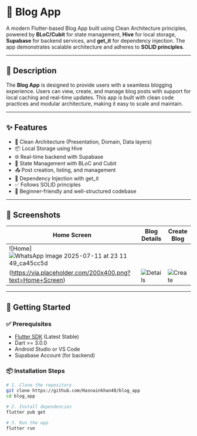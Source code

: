 # 📱 Blog App

A modern Flutter-based Blog App built using Clean Architecture principles, powered by **BLoC/Cubit** for state management, **Hive** for local storage, **Supabase** for backend services, and **get_it** for dependency injection. The app demonstrates scalable architecture and adheres to **SOLID principles**.

---

## 📝 Description

The **Blog App** is designed to provide users with a seamless blogging experience. Users can view, create, and manage blog posts with support for local caching and real-time updates. This app is built with clean code practices and modular architecture, making it easy to scale and maintain.

---

## ✨ Features

- 🔁 Clean Architecture (Presentation, Domain, Data layers)
- 📦 Local Storage using Hive
- 🌐 Real-time backend with Supabase
- 💼 State Management with BLoC and Cubit
- 📤 Post creation, listing, and management
- 🧠 Dependency Injection with get_it
- ✅ Follows SOLID principles
- 🎯 Beginner-friendly and well-structured codebase

---

## 📸 Screenshots

| Home Screen | Blog Details | Create Blog |
|-------------|--------------|--------------|
| ![Home]![WhatsApp Image 2025-07-11 at 23 11 49_ca45cc5d](https://github.com/user-attachments/assets/e2217a8a-438d-4b4a-bd20-29b9c2e8c6ba)
(https://via.placeholder.com/200x400.png?text=Home+Screen) | ![Details](https://via.placeholder.com/200x400.png?text=Details+Screen) | ![Create](https://via.placeholder.com/200x400.png?text=Create+Post+Screen) |

---

## 🚀 Getting Started

### ✅ Prerequisites

- [Flutter SDK](https://flutter.dev/docs/get-started/install) (Latest Stable)
- Dart >= 3.0.0
- Android Studio or VS Code
- Supabase Account (for backend)

### 📦 Installation Steps

```bash
# 1. Clone the repository
git clone https://github.com/Hasnainkhan40/blog_app
cd blog_app

# 2. Install dependencies
flutter pub get

# 3. Run the app
flutter run

